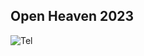 ## <a style="display:none;" href="https://andmi3.github.io">andmi3.github.io</a>

## Open Heaven 2023

![Tel](https://barcode.tec-it.com/barcode.ashx?data=tel%3a89108106354&code=QRCode&translate-esc=on)
